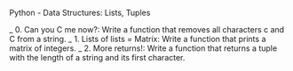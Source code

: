Python - Data Structures: Lists, Tuples



_ 0. Can you C me now?: Write a function that removes all characters c and C from a string.
_ 1. Lists of lists = Matrix: Write a function that prints a matrix of integers.
_ 2. More returns!: Write a function that returns a tuple with the length of a string and its first character.